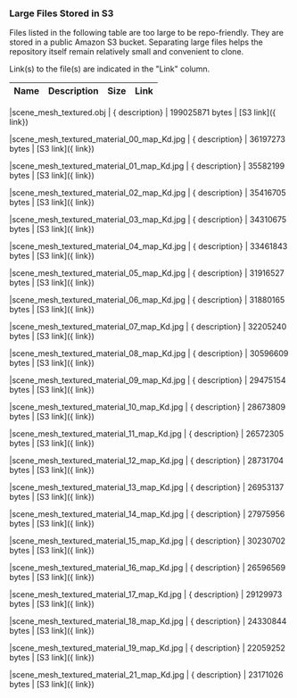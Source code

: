 ### Large Files Stored in S3

Files listed in the following table are too large to be repo-friendly.
They are stored in a public Amazon S3 bucket.
Separating large files helps the repository itself remain relatively small and convenient to clone.

Link(s) to the file(s) are indicated in the "Link" column.

| Name      |Description |Size | Link |
| :----------- | :--- | :--- | :----------- |

|scene_mesh_textured.obj | { description} | 199025871 bytes | [S3 link]({ link})

|scene_mesh_textured_material_00_map_Kd.jpg | { description} | 36197273 bytes | [S3 link]({ link})

|scene_mesh_textured_material_01_map_Kd.jpg | { description} | 35582199 bytes | [S3 link]({ link})

|scene_mesh_textured_material_02_map_Kd.jpg | { description} | 35416705 bytes | [S3 link]({ link})

|scene_mesh_textured_material_03_map_Kd.jpg | { description} | 34310675 bytes | [S3 link]({ link})

|scene_mesh_textured_material_04_map_Kd.jpg | { description} | 33461843 bytes | [S3 link]({ link})

|scene_mesh_textured_material_05_map_Kd.jpg | { description} | 31916527 bytes | [S3 link]({ link})

|scene_mesh_textured_material_06_map_Kd.jpg | { description} | 31880165 bytes | [S3 link]({ link})

|scene_mesh_textured_material_07_map_Kd.jpg | { description} | 32205240 bytes | [S3 link]({ link})

|scene_mesh_textured_material_08_map_Kd.jpg | { description} | 30596609 bytes | [S3 link]({ link})

|scene_mesh_textured_material_09_map_Kd.jpg | { description} | 29475154 bytes | [S3 link]({ link})

|scene_mesh_textured_material_10_map_Kd.jpg | { description} | 28673809 bytes | [S3 link]({ link})

|scene_mesh_textured_material_11_map_Kd.jpg | { description} | 26572305 bytes | [S3 link]({ link})

|scene_mesh_textured_material_12_map_Kd.jpg | { description} | 28731704 bytes | [S3 link]({ link})

|scene_mesh_textured_material_13_map_Kd.jpg | { description} | 26953137 bytes | [S3 link]({ link})

|scene_mesh_textured_material_14_map_Kd.jpg | { description} | 27975956 bytes | [S3 link]({ link})

|scene_mesh_textured_material_15_map_Kd.jpg | { description} | 30230702 bytes | [S3 link]({ link})

|scene_mesh_textured_material_16_map_Kd.jpg | { description} | 26596569 bytes | [S3 link]({ link})

|scene_mesh_textured_material_17_map_Kd.jpg | { description} | 29129973 bytes | [S3 link]({ link})

|scene_mesh_textured_material_18_map_Kd.jpg | { description} | 24330844 bytes | [S3 link]({ link})

|scene_mesh_textured_material_19_map_Kd.jpg | { description} | 22059252 bytes | [S3 link]({ link})

|scene_mesh_textured_material_21_map_Kd.jpg | { description} | 23171026 bytes | [S3 link]({ link})

